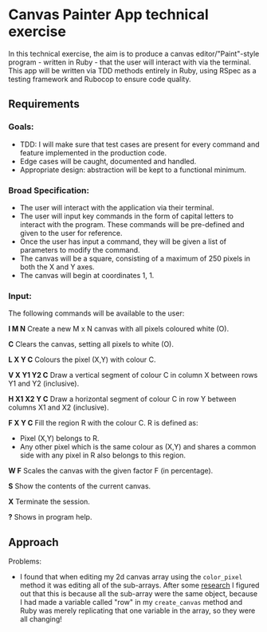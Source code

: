 # Canvas Painter App technical exercise

In this technical exercise, the aim is to produce a canvas editor/"Paint"-style program - written in Ruby - that the user will interact with via the terminal. This app will be written via TDD methods entirely in Ruby, using RSpec as a testing framework and Rubocop to ensure code quality.

## Requirements

### Goals:
- TDD: I will make sure that test cases are present for every command and feature implemented in the production code.
- Edge cases will be caught, documented and handled.
- Appropriate design: abstraction will be kept to a functional minimum.

### Broad Specification:
- The user will interact with the application via their terminal.
- The user will input key commands in the form of capital letters to interact with the program. These commands will be pre-defined and given to the user for reference.
- Once the user has input a command, they will be given a list of parameters to modify the command.
- The canvas will be a square, consisting of a maximum of 250 pixels in both the X and Y axes.
- The canvas will begin at coordinates 1, 1.

### Input:
The following commands will be available to the user:

__I M N__
Create a new M x N canvas with all pixels coloured white (O).

__C__
Clears the canvas, setting all pixels to white (O).

__L X Y C__
Colours the pixel (X,Y) with colour C.

__V X Y1 Y2 C__
Draw a vertical segment of colour C in column X between rows Y1 and Y2 (inclusive).

__H X1 X2 Y C__
Draw a horizontal segment of colour C in row Y between columns X1 and X2 (inclusive).

__F X Y C__
Fill the region R with the colour C. R is defined as:
- Pixel (X,Y) belongs to R.
- Any other pixel which is the same colour as (X,Y) and shares a common side with any pixel in R also belongs to
this region.

__W F__
Scales the canvas with the given factor F (in percentage).

__S__
Show the contents of the current canvas.

__X__
Terminate the session.

__?__
Shows in program help.

## Approach



Problems:

- I found that when editing my 2d canvas array using the `color_pixel` method it was editing all of the sub-arrays. After some [research](https://stackoverflow.com/questions/38898723/how-to-change-value-of-an-element-in-two-dimensional-array-in-ruby/38898843) I figured out that this is because all the sub-array were the same object, because I had made a variable called "row" in my `create_canvas` method and Ruby was merely replicating that one variable in the array, so they were all changing!
